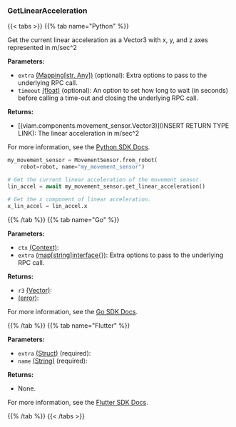 ### GetLinearAcceleration

{{< tabs >}}
{{% tab name="Python" %}}

Get the current linear acceleration as a Vector3 with x, y, and z axes represented in m/sec^2

**Parameters:**

- `extra` [(Mapping[str, Any])](<INSERT PARAM TYPE LINK>) (optional): Extra options to pass to the underlying RPC call.
- `timeout` [(float)](<INSERT PARAM TYPE LINK>) (optional): An option to set how long to wait (in seconds) before calling a time-out and closing the underlying RPC call.

**Returns:**

- [(viam.components.movement_sensor.Vector3)](INSERT RETURN TYPE LINK): The linear acceleration in m/sec^2

For more information, see the [Python SDK Docs](https://python.viam.dev/autoapi/viam/components/movement_sensor/client/index.html#viam.components.movement_sensor.client.MovementSensorClient.get_linear_acceleration).

``` python {class="line-numbers linkable-line-numbers"}
my_movement_sensor = MovementSensor.from_robot(
    robot=robot, name="my_movement_sensor")

# Get the current linear acceleration of the movement sensor.
lin_accel = await my_movement_sensor.get_linear_acceleration()

# Get the x component of linear acceleration.
x_lin_accel = lin_accel.x
```

{{% /tab %}}
{{% tab name="Go" %}}

**Parameters:**

- `ctx` [(Context)](https://pkg.go.dev/context#Context):
- `extra` [(map[string]interface\{\})](https://go.dev/blog/maps): Extra options to pass to the underlying RPC call.

**Returns:**

- `r3` [(Vector)](https://pkg.go.dev/github.com/golang/geo/r3#Vector):
- [(error)](https://pkg.go.dev/builtin#error):

For more information, see the [Go SDK Docs](https://pkg.go.dev/go.viam.com/rdk/components/movementsensor#MovementSensor).

{{% /tab %}}
{{% tab name="Flutter" %}}

**Parameters:**

- `extra` [(Struct)](<INSERT PARAM TYPE LINK>) (required):
- `name` [(String)](https://api.flutter.dev/flutter/dart-core/String-class.html) (required):

**Returns:**

- None.

For more information, see the [Flutter SDK Docs](https://flutter.viam.dev/viam_protos.component.movementsensor/MovementSensorServiceClient/getLinearAcceleration.html).

{{% /tab %}}
{{< /tabs >}}
